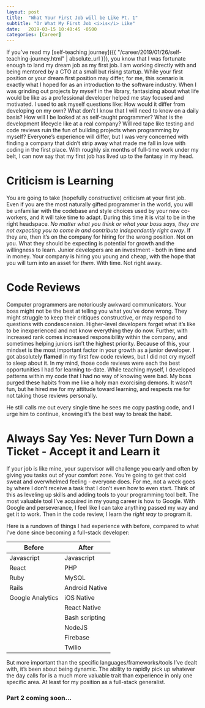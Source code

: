 ```yaml
---
layout: post
title:  "What Your First Job will be Like Pt. 1"
subtitle: "Or What My First Job <i>is</i> Like"
date:   2019-03-15 10:40:45 -0500
categories: [Career]
---
```


If you’ve read my [self-teaching journey]({{ "/career/2019/01/26/self-teaching-journey.html" | absolute_url }}), you know that I was fortunate enough to land my dream job as my first job. I am working directly with and being mentored by a CTO at a small but rising startup. While your first position or your dream first position may differ,  for me, this scenario is exactly what I hoped for as an introduction to the software industry. When I was grinding out projects by myself in the library, fantasizing about what life would be like as a professional developer helped me stay focused and motivated. I used to ask myself questions like: How would it differ from developing on my own? What don’t I know that I will need to know on a daily basis? How will I be looked at as self-taught programmer? What is the development lifecycle like at a real company? Will red tape like testing and code reviews ruin the fun of building projects when programming by myself? Everyone’s experience will differ, but I was very concerned with finding a company that didn’t strip away what made me fall in love with coding in the first place. With roughly six months of full-time work under my belt, I can now say that my first job has lived up to the fantasy in my head.

# Criticism is Learning

You are going to take (hopefully constructive) criticism at your first job. Even if you are the most naturally gifted programmer in the world, you will be unfamiliar with the codebase and style choices used by your new co-workers, and it will take time to adapt. During this time it is vital to be in the right headspace. *No matter what you think or what your boss says, they are not expecting you to come in and contribute independently right away*. If they are, then it’s on the company for hiring for the wrong position. Not on you. What they should be expecting is potential for growth and the willingness to learn. Junior developers are an investment - both in time and in money. Your company is hiring you young and cheap, with the hope that you will turn into an asset for *them*. With time. Not right away. 

# Code Reviews

 Computer programmers are notoriously awkward communicators. Your boss might not be the best at telling you what you’ve done wrong. They might struggle to keep their critiques constructive, or may respond to questions with condescension. Higher-level developers forget what it’s like to be inexperienced and not know everything they do now. Further, with increased rank comes increased responsibility within the company, and sometimes helping juniors isn’t the highest priority. Because of this, your mindset is the most important factor in your growth as a junior developer. I got absolutely **flamed** in my first few code reviews, but I did not cry myself to sleep about it. In my mind, those code reviews were each the best opportunities I had for learning to-date. While teaching myself, I developed patterns within my code that I had no way of knowing were bad. My boss purged these habits from me like a holy man exorcising demons. It wasn’t fun, but he hired me for my attitude toward learning, and respects me for not taking those reviews personally.

He still calls me out every single time he sees me copy pasting code, and I urge him to continue, knowing it’s the best way to break the habit.

# Always Say Yes: Never Turn Down a Ticket - Accept it and Learn it

If your job is like mine, your supervisor will challenge you early and often by giving you tasks out of your comfort zone. You’re going to get that cold sweat and overwhelmed feeling - everyone does. For me, not a week goes by where I don’t receive a task that I don’t even how to even start. Think of this as leveling up skills and adding tools to your programming tool belt. The most valuable tool I’ve acquired in my young career is how to Google. With Google and perseverance, I feel like I can take anything passed my way and get it to work. Then in the code review, I learn the *right way* to program it.

Here is a rundown of things I had experience with before, compared to what I’ve done since becoming a full-stack developer:

| Before      | After |
| ----------- | ----------- |
| Javascript  | Javascript  |
| React         | PHP             |
| Ruby          | MySQL      |
| Rails          | Android Native |
| Google Analytics   | iOS Native |
|                    | React Native |
|                    | Bash scripting |
|                    | NodeJS |
|                    | Firebase |
|                    | Twilio |


But more important than the specific languages/frameworks/tools I’ve dealt with, it’s been about being dynamic. The ability to rapidly pick up whatever the day calls for is a much more valuable trait than experience in only one specific area. At least for my position as a full-stack generalist.

### Part 2 coming soon...


